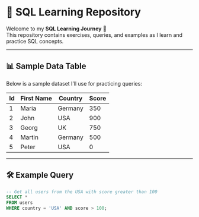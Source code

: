 # 📘 SQL Learning Repository

Welcome to my **SQL Learning Journey** 🚀  
This repository contains exercises, queries, and examples as I learn and practice SQL concepts.  

---

## 📊 Sample Data Table  

Below is a sample dataset I’ll use for practicing queries:

| Id | First Name | Country  | Score |
|----|------------|----------|-------|
| 1  | Maria      | Germany  | 350   |
| 2  | John       | USA      | 900   |
| 3  | Georg      | UK       | 750   |
| 4  | Martin     | Germany  | 500   |
| 5  | Peter      | USA      | 0     |

---

## 🛠️ Example Query  

```sql
-- Get all users from the USA with score greater than 100
SELECT *
FROM users
WHERE country = 'USA' AND score > 100;
